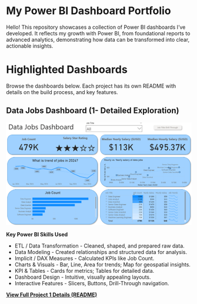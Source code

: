 # My Power BI Dashboard Portfolio

Hello! This repository showcases a collection of Power BI dashboards I’ve developed. It reflects my growth with Power BI, from foundational reports to advanced analytics,  demonstrating how data can be transformed into clear, actionable insights.

# Highlighted Dashboards

Browse the dashboards below. Each project has its own README with details on the build process, and key features.

## Data Jobs Dashboard (1- Detailed Exploration)

![Data Jobs Dashboard_1](/Images/Image%201.png)

**Key Power BI Skills Used**
- ETL / Data Transformation - Cleaned, shaped, and prepared raw data.
- Data Modeling - Created relationships and structured data for analysis.
- Implicit / DAX Measures - Calculated KPIs like Job Count.
- Charts & Visuals - Bar, Line, Area for trends; Map for geospatial insights.
- KPI & Tables - Cards for metrics; Tables for detailed data.
- Dashboard Design - Intuitive, visually appealing layouts.
- Interactive Features - Slicers, Buttons, Drill-Through navigation.

[**View Full Project 1 Details (README)**](/Data_Jobs_1/README.md)